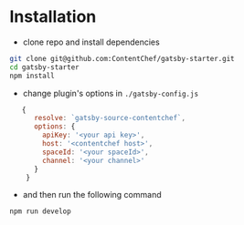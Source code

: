 # Installation

* clone repo and install dependencies
```zsh
git clone git@github.com:ContentChef/gatsby-starter.git
cd gatsby-starter
npm install
```
* change plugin's options in `./gatsby-config.js` 
```javascript
   {
      resolve: `gatsby-source-contentchef`,
      options: {
        apiKey: '<your api key>',
        host: '<contentchef host>',
        spaceId: '<your spaceId>',
        channel: '<your channel>'
      }
    }
```
* and then run the following command
```zsh
npm run develop
```
